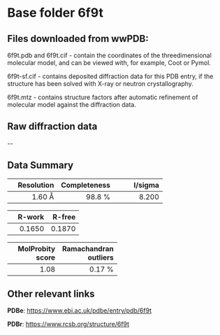 # Base folder 6f9t

## Files downloaded from wwPDB:

6f9t.pdb and 6f9t.cif - contain the coordinates of the threedimensional molecular model, and can be viewed with, for example, Coot or Pymol.

6f9t-sf.cif - contains deposited diffraction data for this PDB entry, if the structure has been solved with X-ray or neutron crystallography.

6f9t.mtz - contains structure factors after automatic refinement of molecular model against the diffraction data.

## Raw diffraction data

--<br> 

## Data Summary
|   | Resolution | Completeness| I/sigma |
|---|-------------:|----------------:|--------------:|
|   |1.60 Å|98.8  %|<img width=50/>8.200|

|   | **R-work**| **R-free**   
|---|-------------:|----------------:|           
||0.1650|0.1870|

|   |**MolProbity<br>score**| **Ramachandran<br>outliers** 
|---|-------------:|----------------:|
||1.08|0.17 %|

 

 

## Other relevant links 
**PDBe**:  https://www.ebi.ac.uk/pdbe/entry/pdb/6f9t
 
**PDBr**: https://www.rcsb.org/structure/6f9t 

